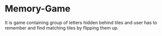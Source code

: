 # Memory-Game
It is game containing group of letters hidden behind tiles and user has to remember and find matching tiles by flipping them up.
